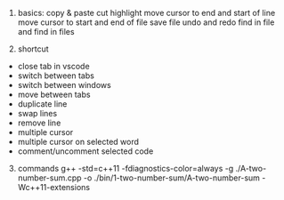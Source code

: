 1. basics:
copy & paste
cut
highlight
move cursor to end and start of line
move cursor to start and end of file
save file
undo and redo
find in file and find in files

2. shortcut
- close tab in vscode
- switch between tabs
- switch between windows
- move between tabs
- duplicate line
- swap lines
- remove line 
- multiple cursor
- multiple cursor on selected word
- comment/uncomment selected code

3. commands
g++ -std=c++11 -fdiagnostics-color=always -g ./A-two-number-sum.cpp -o ./bin/1-two-number-sum/A-two-number-sum -Wc++11-extensions